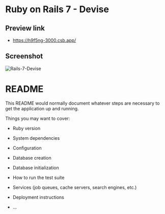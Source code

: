# Ruby on Rails 7 - Devise

## Preview link
- https://h9f5ng-3000.csb.app/

## Screenshot
![Rails-7-Devise](https://github.com/NishaVijai/ruby-on-rails-7-devise-gem/assets/26595961/a9477cea-5ff6-4c85-97ce-07872deca5c5)


# README

This README would normally document whatever steps are necessary to get the
application up and running.

Things you may want to cover:

* Ruby version

* System dependencies

* Configuration

* Database creation

* Database initialization

* How to run the test suite

* Services (job queues, cache servers, search engines, etc.)

* Deployment instructions

* ...
